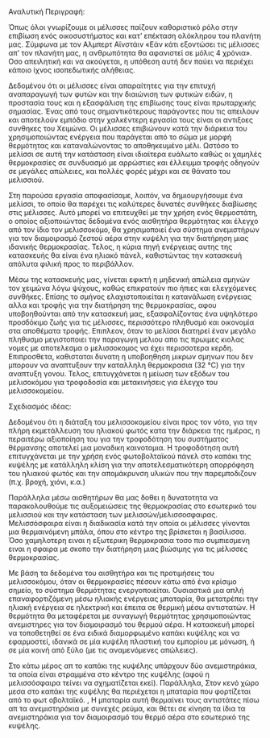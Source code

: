 Αναλυτική Περιγραφή:

Όπως όλοι γνωρίζουμε οι μέλισσες παίζουν καθοριστικό ρόλο στην επιβίωση ενός οικοσυστήματος και κατ’ επέκταση ολόκληρου του πλανήτη μας. Σύμφωνα με τον Αλμπερτ Αϊνστάιν «Εάν κάτι εξοντώσει τις μέλισσες απ’ τον πλανήτη μας, η ανθρωπότητα θα αφανιστεί σε μόλις 4 χρόνια». Οσο απειλητική και να ακούγεται, η υπόθεση αυτή δεν παύει να περιέχει κάποιο ίχνος ισοπεδωτικής αλήθειας.  

Δεδομένου ότι οι μέλισσες είναι απαραίτητες για την επιτυχή αναπαραγωγή των φυτών και την διαιώνιση των φυτικών ειδών, η προστασία τους και η εξασφάλιση της επιβίωσης τους είναι πρωταρχικής σημασίας. Ένας από τους σημαντικότερους παράγοντες που τις απειλουν και αποτελούν εμπόδιο στην χαλκέντερη εργασία τους είναι οι αντιξοες συνθηκες του Χειμώνα. Οι μέλισσες επιβιώνουν κατά την διάρκεια του χρησιμοποιώντας ενέργεια που παράγεται από το σώμα με μορφή θερμότητας και καταναλώνοντας το αποθηκευμένο μέλι. Ωστόσο το μελίσσι σε αυτή την κατάσταση είναι ιδιαίτερα ευάλωτο καθώς οι χαμηλές θερμοκρασίες σε συνδυασμό με αρρώστιες και έλλειμμα τροφής οδηγούν σε μεγάλες απώλειες, και πολλές φορές μέχρι και σε θάνατο του μελισσιού.

Στη παρούσα εργασία αποφασίσαμε, λοιπόν, να δημιουργήσουμε ένα μελίσσι, το οποίο θα παρέχει τις καλύτερες δυνατές συνθήκες διαβίωσης στις μέλισσες. Αυτό μπορεί να επιτευχθεί με την χρήση ενός θερμοστάτη, ο οποίος αξιοποιώντας δεδομένα ενός αισθητήρα θερμότητας και έλεγχο από τον ίδιο τον μελισσοκόμο, θα χρησιμοποιεί ένα σύστημα ανεμιστήρων για τον διαμοιρασμό ζεστού αέρα στην κυψέλη για την διατήρηση μιας ιδανικής θερμοκρασίας. Τελος, η κύρια πηγή ενέργειας αυτης της κατασκευής θα είναι ένα ηλιακό πάνελ, καθιστώντας την κατασκευή απόλυτα φιλική προς το περιβάλλον.
   
Μέσω της κατασκευής μας, γίνεται εφικτή η μηδενική απώλεια σμηνών τον χειμώνα λόγω ψύχους, καθώς επικρατούν πιο ήπιες και ελεγχόμενες συνθήκες. Επίσης το σμήνος  ελαχιστοποιείται η κατανάλωση ενέργειας αλλα και τροφής  για την διατήρηση της θερμοκρασίας, αφου υποβοηθούνται από  την κατασκευή μας, εξασφαλίζοντας ένα υψηλότερο προσδόκιμο ζωής για τις μέλισσες, περισσότερο πληθυσμό και οικονομία στα αποθέματα τροφής. Επιπλεον, όταν το μελίσσι διατηρεί έναν μεγάλο πληθυσμο μεγιστοποιει την παραγωγη μελιου απο τις πρωιμες κιολας νομες με αποτελεσμα ο μελισσοκομος να έχει περισσοτερα κερδη. Επιπροσθετα, καθισταται δυνατη η υποβοηθηση μικρων σμηνων που δεν μπορουν να αναπτυξουν την καταλληλη θερμοκρασια (32 °C) για την αναπτυξη γονου.
 Τελος, επιτυγχάνεται η μείωση των εξόδων του μελισοκόμου για τροφοδοσία και μετακινήσεις για έλεγχο του μελισσοκομείου.

 


Σχεδιασμός ιδέας:

Δεδομένου ότι η διάταξη του μελισσοκομείου είναι προς τον νότο, για την πλήρη εκμετάλλευση του ηλιακού φωτός κατα την διάρκεια της ημέρας, η περαιτέρω αξιοποίηση του για την τροφοδότηση του συστήματος θέρμανσης αποτελεί μια μοναδικη καινοτομια. Η τροφοδότηση αυτή επιτυγχάνεται με την χρήση ενός  φωτοβολταϊκού πάνελ στο καπάκι της κυψέλης με κατάλληλη κλίση για την αποτελεσματικότερη απορρόφηση του ηλιακού φωτός και την απομάκρυνση υλικών που την παρεμποδιζουν (π.χ. βροχή, χιόνι, κ.α.)

Παράλληλα μέσω αισθητήρων θα μας δοθει η δυνατοτητα να παρακολουθούμε τις αυξομειώσεις της θερμοκρασίας στο εσωτερικό του μελισσιού και την κατάσταση των μελισσών/μελισσοσφαιρας. Μελισσόσφαιρα είναι η διαδικασία κατά την οποία οι μέλισσες γίνονται μια  θερμαινόμενη μπάλα, όπου στο κέντρο της βρίσκεται η βασίλισσα. Όσο χαμηλοτερη ειναι η εξωτερικη θερμοκρασια τοσο πιο συμπιεσμενη ειναι η σφαιρα με σκοπο την διατήρηση μιας βιώσιμης για τις μέλισσες θερμοκρασίας.

Με βάση τα δεδομένα του αισθητήρα και τις προτιμήσεις του μελισσοκόμου, όταν οι θερμοκρασίες πέσουν κάτω από ένα κρίσιμο σημείο, το σύστημα θερμότητας ενεργοποιείται. Ουσιαστικά μια απλή επαναφορτιζόμενη μέσω ηλιακής ενέργειας μπαταρία, θα μετατρέπει την ηλιακή ενέργεια σε ηλεκτρική και έπειτα σε θερμική μέσω αντιστατών. Η θερμότητα θα μεταφέρεται με συναγωγή θερμότητας χρησιμοποιώντας ανεμιστηρες για τον διαμοιρασμό του θερμού αέρα. Η κατασκευή μπορεί να τοποθετηθεί σε ένα ειδικά διαμορφωμένο καπάκι κυψέλης και να εφαρμοστεί, ιδανικά σε μία κυψέλη πλαστική του εμπορίου με μόνωση, ή σε μία κοινή από ξύλο (με τις αναμενόμενες απώλειες).

Στο κάτω μέρος απ το καπάκι της κυψέλης υπάρχουν δύο ανεμιστηράκια, τα οποία είναι στραμμένα στο κέντρο της κυψέλης (αφού η μελισσόσφαιρα τείνει να σχηματίζεται εκεί). Παράλληλα, Στον κενό χώρο μεσα στο καπάκι της κυψέλης θα περιέχεται η μπαταρία που φορτίζεται από το φωτ οβολταϊκό. , Η μπαταρία αυτή θερμαίνει τους αντιστάτες πίσω απ τα ανεμιστηράκια με συνεχές ρεύμα, και θέτει σε κίνηση τα ίδια τα ανεμιστηράκια για τον διαμοιρασμό του θερμό αέρα στο εσωτερικό της κυψέλης.

